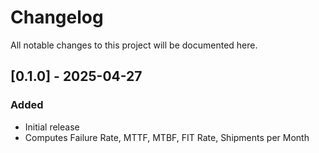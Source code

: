 # Changelog

All notable changes to this project will be documented here.

## [0.1.0] - 2025-04-27
### Added
- Initial release
- Computes Failure Rate, MTTF, MTBF, FIT Rate, Shipments per Month
